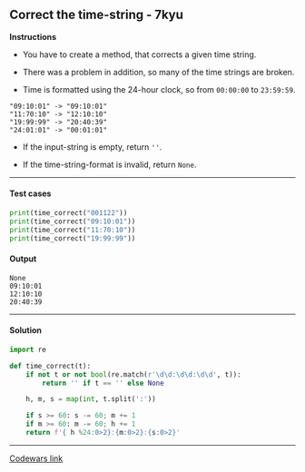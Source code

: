 ## Correct the time-string - 7kyu

**Instructions**

- You have to create a method, that corrects a given time string.

- There was a problem in addition, so many of the time strings are broken.

- Time is formatted using the 24-hour clock, so from `00:00:00` to `23:59:59`.

```
"09:10:01" -> "09:10:01"
"11:70:10" -> "12:10:10"
"19:99:99" -> "20:40:39"
"24:01:01" -> "00:01:01"
```

- If the input-string is empty, return `''`.

- If the time-string-format is invalid, return `None`.

---

#### Test cases

```python
print(time_correct("001122"))
print(time_correct("09:10:01"))
print(time_correct("11:70:10"))
print(time_correct("19:99:99"))
```

#### Output

```
None
09:10:01
12:10:10
20:40:39
```

---

#### Solution

```python
import re

def time_correct(t):
    if not t or not bool(re.match(r'\d\d:\d\d:\d\d', t)):
        return '' if t == '' else None

    h, m, s = map(int, t.split(':'))

    if s >= 60: s -= 60; m += 1
    if m >= 60: m -= 60; h += 1
    return f'{ h %24:0>2}:{m:0>2}:{s:0>2}'
```

---

[Codewars link](https://www.codewars.com/kata/57873ab5e55533a2890000c7)
